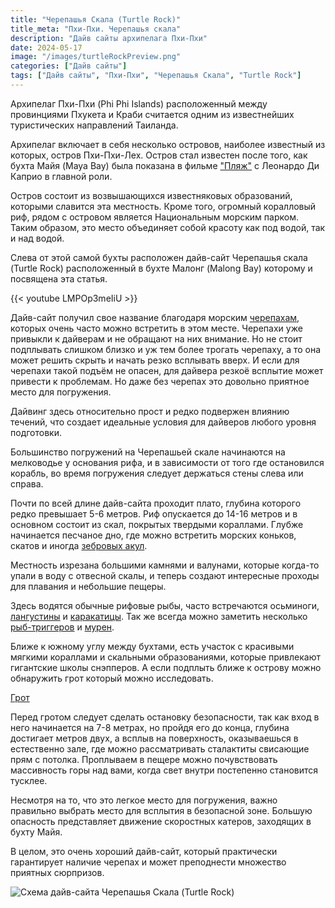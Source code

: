 ```yaml
---
title: "Черепашья Скала (Turtle Rock)"
title_meta: "Пхи-Пхи. Черепашья скала"
description: "Дайв сайты архипелага Пхи-Пхи"
date: 2024-05-17
image: "/images/turtleRockPreview.png"
categories: ["Дайв сайты"]
tags: ["Дайв сайты", "Пхи-Пхи", "Черепашья Скала", "Turtle Rock"]
---
```


Архипелаг Пхи-Пхи (Phi Phi Islands) расположенный между провинциями Пхукета и Краби считается одним из известнейших туристических направлений Таиланда. 

Архипелаг включает в себя несколько островов, наиболее известный из которых, остров Пхи-Пхи-Лех. Остров стал известен после того, как бухта Майя (Maya Bay) была показана в фильме ["Пляж"](https://www.imdb.com/title/tt0163978/) с Леонардо Ди Каприо в главной роли. 

Остров состоит из возвышающихся известняковых образований, которыми славится эта местность. Кроме того, огромный коралловый риф, рядом с островом является Национальным морским парком. Таким образом, это место объединяет собой красоту как под водой, так и над водой.

Слева от этой самой бухты расположен дайв-сайт Черепашья скала (Turtle Rock) расположенный в бухте Малонг (Malong Bay) которому и посвящена эта статья.

{{< youtube LMPOp3meIiU >}}

Дайв-сайт получил свое название благодаря морским [черепахам](https://diversnotes.com/database/green-sea-turtle/), которых очень часто можно встретить в этом месте. Черепахи уже привыкли к дайверам и не обращают на них внимание. Но не стоит подплывать слишком близко и уж тем более трогать черепаху, а то она может решить скрыть и начать резко всплывать вверх. И если для черепахи такой подъём не опасен, для дайвера резкоё всплытие может привести к проблемам. Но даже без черепах это довольно приятное место для погружения. 

Дайвинг здесь относительно прост и редко подвержен влиянию течений, что создает идеальные условия для дайверов любого уровня подготовки.

Большинство погружений на Черепашьей скале начинаются на мелководье у основания рифа, и в зависимости от того где остановился корабль, во время погружения следует держаться стены слева или справа.

Почти по всей длине дайв-сайта проходит плато, глубина которого редко превышает 5-6 метров. Риф опускается до 14-16 метров и в основном состоит из скал, покрытых твердыми кораллами. Глубже начинается песчаное дно, где можно встретить морских коньков, скатов и иногда [зебровых акул](https://diversnotes.com/database/zebra-shark/).

Местность изрезана большими камнями и валунами, которые когда-то упали в воду с отвесной скалы, и теперь создают интересные проходы для плавания и небольшие пещеры.

Здесь водятся обычные рифовые рыбы, часто встречаются осьминоги, [лангустины](http://localhost:1313/database/panulirus-versicolor/) и [каракатицы](https://diversnotes.com/database/pharaoh_cuttlefish/). Так же всегда можно заметить несколько [рыб-триггеров](http://localhost:1313/database/titan-triggerfish/) и [мурен](http://localhost:1313/database/giant-moray/).

Ближе к южному углу между бухтами, есть участок с красивыми мягкими кораллами и скальными образованиями, которые привлекают гигантские школы снэпперов. А если подплыть ближе к острову можно обнаружить грот который можно исследовать. 

[Грот](https://github.com/Muratov-Egor/diversnotes/blob/master/assets/images/turtleRockCave?raw=true)

Перед гротом следует сделать остановку безопасности, так как вход в него начинается на 7-8 метрах, но пройдя его до конца, глубина достигает метров двух, а всплыв на поверхность, оказываешься в естественно зале, где можно рассматривать сталактиты свисающие прям с потолка. Проплываем в пещере можно почувствовать массивность горы над вами, когда свет внутри постепенно становится тусклее.

Несмотря на то, что это легкое место для погружения, важно правильно выбрать место для всплытия в безопасной зоне. Большую опасность представляет движение скоростных катеров, заходящих в бухту Майя.

В целом, это очень хороший дайв-сайт, который практически гарантирует наличие черепах и может преподнести множество приятных сюрпризов.

![Cхема дайв-сайта Черепашья Скала (Turtle Rock)](https://github.com/Muratov-Egor/diversnotes/blob/master/assets/images/turtleRockMap?raw=true "Черепашья Скала (Turtle Rock)")

